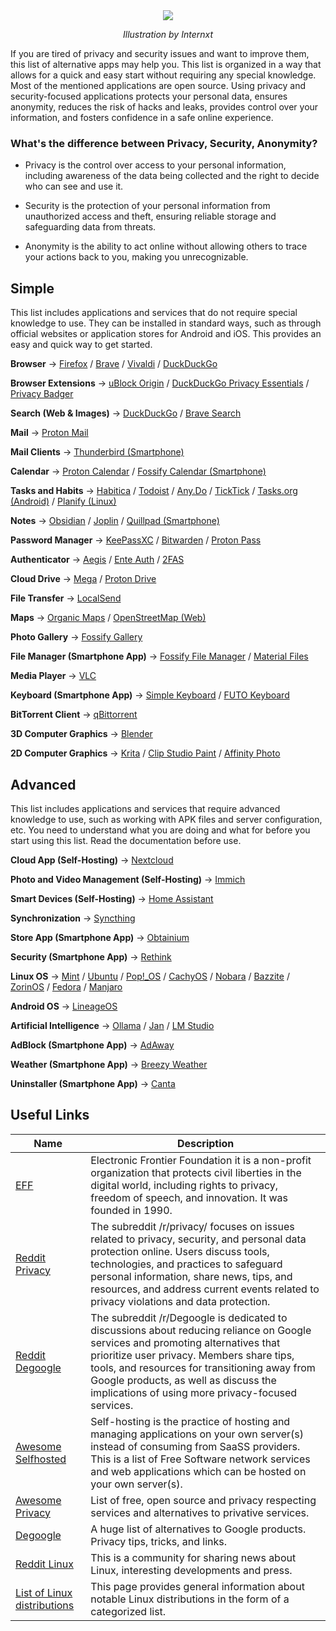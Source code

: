 <div align="center">

<img src="https://blog.internxt.com/content/images/size/w2000/2024/11/which_files_do_you_need-_to_encrypt.png"/>

*Illustration by Internxt*

</div>

If you are tired of privacy and security issues and want to improve them, this list of alternative apps may help you. This list is organized in a way that allows for a quick and easy start without requiring any special knowledge. Most of the mentioned applications are open source. Using privacy and security-focused applications protects your personal data, ensures anonymity, reduces the risk of hacks and leaks, provides control over your information, and fosters confidence in a safe online experience.

### What's the difference between Privacy, Security, Anonymity?

- Privacy is the control over access to your personal information, including awareness of the data being collected and the right to decide who can see and use it.

- Security is the protection of your personal information from unauthorized access and theft, ensuring reliable storage and safeguarding data from threats.

- Anonymity is the ability to act online without allowing others to trace your actions back to you, making you unrecognizable.

## Simple
This list includes applications and services that do not require special knowledge to use. They can be installed in standard ways, such as through official websites or application stores for Android and iOS. This provides an easy and quick way to get started.

**Browser** -> [Firefox](https://www.mozilla.org/en-US/firefox/new/) / [Brave](https://brave.com) / [Vivaldi](https://vivaldi.com) / [DuckDuckGo](https://duckduckgo.com/app)

**Browser Extensions** -> [uBlock Origin](https://github.com/gorhill/uBlock) / [DuckDuckGo Privacy Essentials](https://github.com/duckduckgo/duckduckgo-privacy-extension) / [Privacy Badger](https://github.com/EFForg/privacybadger)

**Search (Web & Images)** -> [DuckDuckGo](https://duckduckgo.com) / [Brave Search](https://search.brave.com)

**Mail** -> [Proton Mail](https://proton.me/mail)

**Mail Clients** -> [Thunderbird (Smartphone)](https://github.com/thunderbird/thunderbird-android)

**Calendar** -> [Proton Calendar](https://proton.me/calendar) / [Fossify Calendar (Smartphone)](https://github.com/FossifyOrg/Calendar)

**Tasks and Habits** -> [Habitica](https://habitica.com) / [Todoist](https://www.todoist.com) / [Any.Do](https://www.any.do) / [TickTick](https://ticktick.com) / [Tasks.org (Android)](https://github.com/tasks/tasks) / [Planify (Linux)](https://github.com/alainm23/planify)

**Notes** -> [Obsidian](https://obsidian.md) / [Joplin](https://github.com/laurent22/joplin) / [Quillpad (Smartphone)](https://github.com/quillpad/quillpad)

**Password Manager** -> [KeePassXC](https://github.com/keepassxreboot/keepassxc) / [Bitwarden](https://bitwarden.com) / [Proton Pass](https://proton.me/pass) 

**Authenticator** -> [Aegis](https://github.com/beemdevelopment/Aegis) / [Ente Auth](https://github.com/ente-io/ente) / [2FAS](https://2fas.com)

**Cloud Drive** -> [Mega](https://mega.io) / [Proton Drive](https://proton.me/drive)

**File Transfer** -> [LocalSend](https://github.com/localsend/localsend)

**Maps** -> [Organic Maps](https://github.com/organicmaps/organicmaps) / [OpenStreetMap (Web)](https://www.openstreetmap.org)

**Photo Gallery** -> [Fossify Gallery](https://github.com/FossifyOrg/Gallery)

**File Manager (Smartphone App)** -> [Fossify File Manager](https://github.com/FossifyOrg/File-Manager) / [Material Files](https://github.com/zhanghai/MaterialFiles)

**Media Player** -> [VLC](https://github.com/videolan/vlc) 

**Keyboard (Smartphone App)** -> [Simple Keyboard](https://github.com/rkkr/simple-keyboard) / [FUTO Keyboard](https://github.com/futo-org/android-keyboard) 

**BitTorrent Client** -> [qBittorrent](https://github.com/qbittorrent/qBittorrent)

 **3D Computer Graphics** -> [Blender](https://en.wikipedia.org/wiki/Blender_(software))

 **2D Computer Graphics** -> [Krita](https://github.com/KDE/krita) / [Clip Studio Paint](https://www.clipstudio.net) / [Affinity Photo](https://affinity.serif.com/en-gb/photo/) 


## Advanced
This list includes applications and services that require advanced knowledge to use, such as working with APK files and server configuration, etc. You need to understand what you are doing and what for before you start using this list. Read the documentation before use.

**Cloud App (Self-Hosting)** -> [Nextcloud](https://github.com/nextcloud/server)

**Photo and Video Management (Self-Hosting)** -> [Immich](https://github.com/immich-app/immich)

**Smart Devices (Self-Hosting)** -> [Home Assistant](https://github.com/home-assistant/core)

**Synchronization** -> [Syncthing](https://github.com/syncthing/syncthing)

**Store App (Smartphone App)** -> [Obtainium](https://github.com/ImranR98/Obtainium)

**Security (Smartphone App)** -> [Rethink](https://github.com/celzero/rethink-app)

**Linux OS** -> [Mint](https://en.wikipedia.org/wiki/Linux_Mint) / [Ubuntu](https://en.wikipedia.org/wiki/Ubuntu) / [Pop!_OS](https://en.wikipedia.org/wiki/Pop!_OS) / [CachyOS](https://en.wikipedia.org/wiki/List_of_Linux_distributions) / [Nobara](https://en.wikipedia.org/wiki/List_of_Linux_distributions) / [Bazzite](https://en.wikipedia.org/wiki/List_of_Linux_distributions) / [ZorinOS](https://en.wikipedia.org/wiki/List_of_Linux_distributions) / [Fedora](https://en.wikipedia.org/wiki/List_of_Linux_distributions)  / [Manjaro](https://en.wikipedia.org/wiki/List_of_Linux_distributions)

**Android OS** -> [LineageOS](https://www.lineageos.org)

**Artificial Intelligence** -> [Ollama](https://github.com/ollama/ollama) / [Jan](https://github.com/menloresearch/jan) / [LM Studio](https://lmstudio.ai)

**AdBlock (Smartphone App)** -> [AdAway](https://github.com/AdAway/AdAway) 

**Weather (Smartphone App)** -> [Breezy Weather](https://github.com/breezy-weather/breezy-weather) 

**Uninstaller (Smartphone App)** -> [Canta](https://github.com/samolego/Canta) 


## Useful Links
| Name | Description |
| ---- | ----------- |
| [EFF](https://www.eff.org) | Electronic Frontier Foundation it is a non-profit organization that protects civil liberties in the digital world, including rights to privacy, freedom of speech, and innovation. It was founded in 1990. |
| [Reddit Privacy](https://www.reddit.com/r/privacy/) | The subreddit /r/privacy/ focuses on issues related to privacy, security, and personal data protection online. Users discuss tools, technologies, and practices to safeguard personal information, share news, tips, and resources, and address current events related to privacy violations and data protection. |
| [Reddit Degoogle](https://www.reddit.com/r/degoogle/) | The subreddit /r/Degoogle is dedicated to discussions about reducing reliance on Google services and promoting alternatives that prioritize user privacy. Members share tips, tools, and resources for transitioning away from Google products, as well as discuss the implications of using more privacy-focused services. |
| [Awesome Selfhosted](https://github.com/awesome-selfhosted/awesome-selfhosted) | Self-hosting is the practice of hosting and managing applications on your own server(s) instead of consuming from SaaSS providers. This is a list of Free Software network services and web applications which can be hosted on your own server(s). |
| [Awesome Privacy](https://github.com/pluja/awesome-privacy) | List of free, open source and privacy respecting services and alternatives to privative services. |
| [Degoogle](https://github.com/tycrek/degoogle) | A huge list of alternatives to Google products. Privacy tips, tricks, and links. |
| [Reddit Linux](https://www.reddit.com/r/linux/) | This is a community for sharing news about Linux, interesting developments and press. |
| [List of Linux distributions](https://en.wikipedia.org/wiki/List_of_Linux_distributions) | This page provides general information about notable Linux distributions in the form of a categorized list. |
